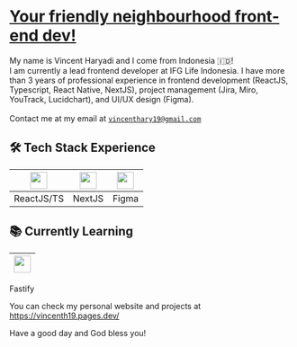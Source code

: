 # [Your friendly neighbourhood front-end dev!](https://vincenth19.pages.dev/)

My name is Vincent Haryadi and I come from Indonesia :indonesia:!
<br/>
I am currently a lead frontend developer at IFG Life Indonesia. I have more than 3 years of professional experience in frontend development (ReactJS, Typescript, React Native, NextJS), project management (Jira, Miro, YouTrack, Lucidchart), and UI/UX design (Figma).
<br/><br/>
Contact me at my email at [`vincenthary19@gmail.com`](mailto:vincenthary19@gmail.com)

## 🛠️ Tech Stack Experience

| <img height="30" src="https://upload.wikimedia.org/wikipedia/commons/a/a7/React-icon.svg"> | <img height="30" src="https://res.cloudinary.com/dg3gyk0gu/image/upload/v1669674284/tags/next.png"> | <img height="30" src="https://upload.wikimedia.org/wikipedia/commons/3/33/Figma-logo.svg"> |
| ------------------------------------------------------------------------------------------ | --------------------------------------------------------------------------------------------------- | ------------------------------------------------------------------------------------------ |
| ReactJS/TS                                                                                 | NextJS                                                                                              | Figma                                                                                      |

## :books: Currently Learning

| <img height="30" src="https://avatars.githubusercontent.com/u/24939410?s=280&v=4"> |
| ---------------------------------------------------------------------------------- |

Fastify

You can check my personal website and projects at https://vincenth19.pages.dev/

Have a good day and God bless you!

